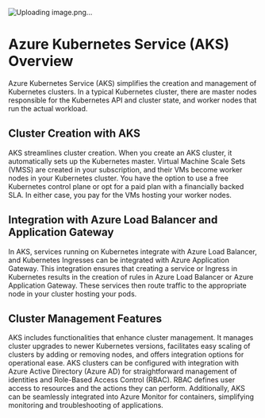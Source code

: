 ![Uploading image.png…]()
# Azure Kubernetes Service (AKS) Overview

Azure Kubernetes Service (AKS) simplifies the creation and management of Kubernetes clusters. In a typical Kubernetes cluster, there are master nodes responsible for the Kubernetes API and cluster state, and worker nodes that run the actual workload.

## Cluster Creation with AKS

AKS streamlines cluster creation. When you create an AKS cluster, it automatically sets up the Kubernetes master. Virtual Machine Scale Sets (VMSS) are created in your subscription, and their VMs become worker nodes in your Kubernetes cluster. You have the option to use a free Kubernetes control plane or opt for a paid plan with a financially backed SLA. In either case, you pay for the VMs hosting your worker nodes.

## Integration with Azure Load Balancer and Application Gateway

In AKS, services running on Kubernetes integrate with Azure Load Balancer, and Kubernetes Ingresses can be integrated with Azure Application Gateway. This integration ensures that creating a service or Ingress in Kubernetes results in the creation of rules in Azure Load Balancer or Azure Application Gateway. These services then route traffic to the appropriate node in your cluster hosting your pods.

## Cluster Management Features

AKS includes functionalities that enhance cluster management. It manages cluster upgrades to newer Kubernetes versions, facilitates easy scaling of clusters by adding or removing nodes, and offers integration options for operational ease. AKS clusters can be configured with integration with Azure Active Directory (Azure AD) for straightforward management of identities and Role-Based Access Control (RBAC). RBAC defines user access to resources and the actions they can perform. Additionally, AKS can be seamlessly integrated into Azure Monitor for containers, simplifying monitoring and troubleshooting of applications.

